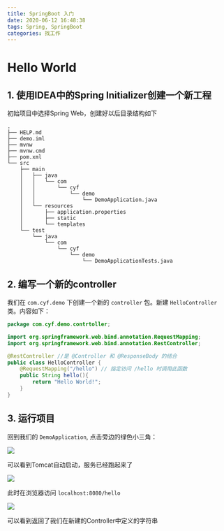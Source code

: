```yaml
---
title: SpringBoot 入门
date: 2020-06-12 16:48:38
tags: Spring, SpringBoot
categories: 找工作
---
```


# Hello World

## 1. 使用IDEA中的Spring Initializer创建一个新工程

初始项目中选择Spring Web，创建好以后目录结构如下

```
.
├── HELP.md
├── demo.iml
├── mvnw
├── mvnw.cmd
├── pom.xml
└── src
    ├── main
    │   ├── java
    │   │   └── com
    │   │       └── cyf
    │   │           └── demo
    │   │               └── DemoApplication.java
    │   └── resources
    │       ├── application.properties
    │       ├── static
    │       └── templates
    └── test
        └── java
            └── com
                └── cyf
                    └── demo
                        └── DemoApplicationTests.java
```

<!--more-->

## 2. 编写一个新的controller

我们在 `com.cyf.demo` 下创建一个新的 `controller` 包。新建 `HelloController` 类。内容如下：

```java
package com.cyf.demo.contrtoller;

import org.springframework.web.bind.annotation.RequestMapping;
import org.springframework.web.bind.annotation.RestController;

@RestController //是 @Controller 和 @ResponseBody 的结合
public class HelloController {
    @RequestMapping("/hello") // 指定访问 /hello 时调用此函数
    public String hello(){
        return "Hello World!";
    }
}
```

## 3. 运行项目

回到我们的 `DemoApplication`, 点击旁边的绿色小三角：

![](/img/(2020-06-12)SpringBoot-入门.md/2020-06-12-17-28-38.png)

可以看到Tomcat自动启动，服务已经跑起来了

![](/img/(2020-06-12)SpringBoot-入门.md/2020-06-12-17-29-30.png)

此时在浏览器访问 `localhost:8080/hello`

![](/img/(2020-06-12)SpringBoot-入门.md/2020-06-12-17-30-34.png)

可以看到返回了我们在新建的Controller中定义的字符串